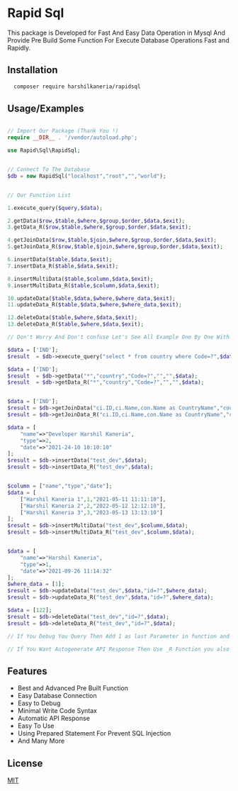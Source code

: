 
# Rapid Sql

This package is Developed for Fast And Easy Data Operation in Mysql And Provide Pre Build Some Function For Execute Database Operations Fast and Rapidly.


## Installation

```bash
  composer require harshilkaneria/rapidsql
```
    
## Usage/Examples

```php

// Import Our Package (Thank You !)
require __DIR__ . '/vendor/autoload.php';

use Rapid\Sql\RapidSql;


// Connect To The Database
$db = new RapidSql("localhost","root","","world");


// Our Function List

1.execute_query($query,$data);

2.getData($row,$table,$where,$group,$order,$data,$exit);
3.getData_R($row,$table,$where,$group,$order,$data,$exit);

4.getJoinData($row,$table,$join,$where,$group,$order,$data,$exit);
5.getJoinData_R($row,$table,$join,$where,$group,$order,$data,$exit);

6.insertData($table,$data,$exit);
7.insertData_R($table,$data,$exit);

8.insertMultiData($table,$column,$data,$exit);
9.insertMultiData_R($table,$column,$data,$exit);

10.updateData($table,$data,$where,$where_data,$exit);
11.updateData_R($table,$data,$where,$where_data,$exit);

12.deleteData($table,$where,$data,$exit);
13.deleteData_R($table,$where,$data,$exit);

// Don't Worry And Don't confuse Let's See All Example One By One With Proper Explanaion

$data = ['IND'];
$result  = $db->execute_query("select * from country where Code=?",$data);

$data = ['IND'];
$result  = $db->getData("*","country","Code=?","","",$data);
$result  = $db->getData_R("*","country","Code=?","","",$data);


$data = ['IND'];
$result = $db->getJoinData("ci.ID,ci.Name,con.Name as CountryName","country as con","INNER JOIN city as ci ON ci.CountryCode = con.Code ","con.Code=?","","ci.id ASC",$data);
$result = $db->getJoinData_R("ci.ID,ci.Name,con.Name as CountryName","country as con","INNER JOIN city as ci ON ci.CountryCode = con.Code ","con.Code=?","","ci.id ASC",$data);

$data = [
    "name"=>"Developer Harshil Kaneria",
    "type"=>2,
    "date"=>"2021-24-10 10:10:10"
];
$result = $db->insertData("test_dev",$data);
$result = $db->insertData_R("test_dev",$data);


$column = ["name","type","date"];
$data = [
    ["Harshil Kaneria 1",1,"2021-05-11 11:11:10"],
    ["Harshil Kaneria 2",2,"2022-05-12 12:12:10"],
    ["Harshil Kaneria 3",3,"2023-05-13 13:13:10"]
];
$result = $db->insertMultiData("test_dev",$column,$data);
$result = $db->insertMultiData_R("test_dev",$column,$data);


$data = [
    "name"=>"Harshil Kaneria",
    "type"=>1,
    "date"=>"2021-09-26 11:14:32"
];
$where_data = [1];
$result = $db->updateData("test_dev",$data,"id=?",$where_data);
$result = $db->updateData_R("test_dev",$data,"id=?",$where_data);

$data = [122];
$result = $db->deleteData("test_dev","id=?",$data);
$result = $db->deleteData_R("test_dev","id=?",$data);

// If You Debug You Query Then Add 1 as last Parameter in function and function Will be return your Query -- in result you will be see Query

// If You Want Autogenerate API Response Then Use _R Function you also directly return in your response and if you want database result then user normal function without _R

```

  
## Features

- Best and Advanced Pre Built Function
- Easy Database Connection
- Easy to Debug
- Minimal Write Code Syntax
- Automatic API Response
- Easy To Use
- Using Prepared Statement For Prevent SQL Injection
- And Many More
## License

[MIT](https://github.com/Harshil-Kaneria/rapid-sql-php/blob/main/LICENSE)
